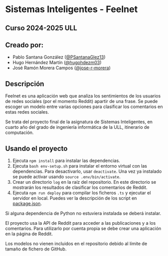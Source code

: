 # Sistemas Inteligentes - Feelnet
## Curso 2024-2025 ULL
## Creado por:
- Pablo Santana González ([@PSantanaGlez13](https://github.com/PSantanaGlez13))
- Hugo Hernández Martín ([@hugohdezm03](https://github.com/hugohdezm03))
- José Ramón Morera Campos ([@jose-r-morera](https://github.com/jose-r-morera))
## Descripción
Feelnet es una aplicación web que analiza los sentimientos de los usuarios de redes sociales (por el momento Reddit) apartir de una frase. Se puede escoger un modelo entre varias opciones para clasificar los comentarios en estas redes sociales.

Se trata del proyecto final de la asignatura de Sistemas Inteligentes, en cuarto año del grado de ingeniería informática de la ULL, itinerario de computación.

## Usando el proyecto
1. Ejecuta `npm install` para instalar las dependencias.
2. Ejecuta `bash env-setup.sh` para instalar el entorno virtual con las dependencias. Para desactivarlo, usar `deactivate`. Una vez ya instalado se puede activar usando `source .env/bin/activate`.
3. Crear un directorio `log` en la raíz del repositorio. En este directorio se mostrarán los resultados de clasificar los comentarios de Reddit.
3. Ejecuta `npm run deploy` para compilar los ficheros `.ts` y ejecutar el servidor en local. Puedes ver la descripción de los script en [package.json](package.json).

Si alguna dependencia de Python no estuviera instalada se deberá instalar.

El proyecto usa la API de Reddit para acceder a las publicaciones y a los comentarios. Para utilizarlo por cuenta propia se debe crear una aplicación en la página de Reddit.

Los modelos no vienen incluidos en el repositorio debido al límite de tamaño de fichero de GitHub.

